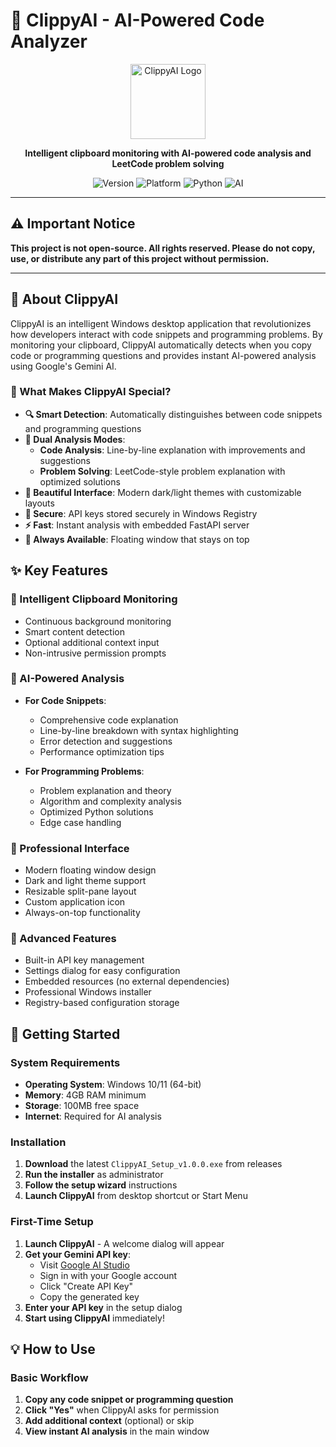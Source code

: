# 🧠 ClippyAI - AI-Powered Code Analyzer

<p align="center">
  <img src="icon.ico" alt="ClippyAI Logo" width="120" height="120">
</p>

<p align="center">
  <strong>Intelligent clipboard monitoring with AI-powered code analysis and LeetCode problem solving</strong>
</p>

<p align="center">
  <img src="https://img.shields.io/badge/Version-1.0.0-blue.svg" alt="Version">
  <img src="https://img.shields.io/badge/Platform-Windows-lightgrey.svg" alt="Platform">
  <img src="https://img.shields.io/badge/Python-3.8+-green.svg" alt="Python">
  <img src="https://img.shields.io/badge/AI-Google%20Gemini-orange.svg" alt="AI">
</p>

---

## ⚠️ Important Notice

**This project is not open-source. All rights reserved. Please do not copy, use, or distribute any part of this project without permission.**

---

## 📖 About ClippyAI

ClippyAI is an intelligent Windows desktop application that revolutionizes how developers interact with code snippets and programming problems. By monitoring your clipboard, ClippyAI automatically detects when you copy code or programming questions and provides instant AI-powered analysis using Google's Gemini AI.

### 🎯 What Makes ClippyAI Special?

- **🔍 Smart Detection**: Automatically distinguishes between code snippets and programming questions
- **🤖 Dual Analysis Modes**: 
  - **Code Analysis**: Line-by-line explanation with improvements and suggestions
  - **Problem Solving**: LeetCode-style problem explanation with optimized solutions
- **🎨 Beautiful Interface**: Modern dark/light themes with customizable layouts
- **🔐 Secure**: API keys stored securely in Windows Registry
- **⚡ Fast**: Instant analysis with embedded FastAPI server
- **📱 Always Available**: Floating window that stays on top

## ✨ Key Features

### 🔄 Intelligent Clipboard Monitoring
- Continuous background monitoring
- Smart content detection
- Optional additional context input
- Non-intrusive permission prompts

### 🧠 AI-Powered Analysis
- **For Code Snippets**:
  - Comprehensive code explanation
  - Line-by-line breakdown with syntax highlighting
  - Error detection and suggestions
  - Performance optimization tips

- **For Programming Problems**:
  - Problem explanation and theory
  - Algorithm and complexity analysis
  - Optimized Python solutions
  - Edge case handling

### 🎨 Professional Interface
- Modern floating window design
- Dark and light theme support
- Resizable split-pane layout
- Custom application icon
- Always-on-top functionality

### 🔧 Advanced Features
- Built-in API key management
- Settings dialog for easy configuration
- Embedded resources (no external dependencies)
- Professional Windows installer
- Registry-based configuration storage

## 🚀 Getting Started

### System Requirements
- **Operating System**: Windows 10/11 (64-bit)
- **Memory**: 4GB RAM minimum
- **Storage**: 100MB free space
- **Internet**: Required for AI analysis

### Installation

1. **Download** the latest `ClippyAI_Setup_v1.0.0.exe` from releases
2. **Run the installer** as administrator
3. **Follow the setup wizard** instructions
4. **Launch ClippyAI** from desktop shortcut or Start Menu

### First-Time Setup

1. **Launch ClippyAI** - A welcome dialog will appear
2. **Get your Gemini API key**:
   - Visit [Google AI Studio](https://aistudio.google.com/app/apikey)
   - Sign in with your Google account
   - Click "Create API Key"
   - Copy the generated key
3. **Enter your API key** in the setup dialog
4. **Start using ClippyAI** immediately!

## 💡 How to Use

### Basic Workflow
1. **Copy any code snippet or programming question**
2. **Click "Yes"** when ClippyAI asks for permission
3. **Add additional context** (optional) or skip
4. **View instant AI analysis** in the main window
